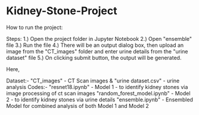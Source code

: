 # Kidney-Stone-Project

How to run the project:

Steps:
1.) Open the project folder in Jupyter Notebook
2.) Open "ensemble" file
3.) Run the file
4.) There will be an output dialog box, then upload an image from the "CT_images" folder and enter urine details from the "urine dataset" file
5.) On clicking submit button, the output will be generated.

Here,

Dataset:-
"CT_images" - CT Scan images & "urine dataset.csv" - urine analysis
Codes:-
"resnet18.ipynb" - Model 1 - to identify kidney stones via image processing of ct scan images
"random_forest_model.ipynb" - Model 2 - to identify kidney stones via urine details
"ensemble.ipynb" - Ensembled Model for combined analysis of both Model 1 and Model 2
